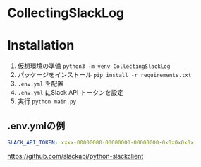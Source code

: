 # CollectingSlackLog

# Installation

1. 仮想環境の準備 `python3 -m venv CollectingSlackLog`
2. パッケージをインストール `pip install -r requirements.txt`
3. `.env.yml` を配置
4. `.env.yml` にSlack API トークンを設定
5. 実行 `python main.py`

## .env.ymlの例

```yaml
SLACK_API_TOKEN: xxxx-00000000-00000000-00000000-0x0x0x0x0x
```

https://github.com/slackapi/python-slackclient
